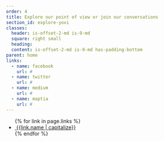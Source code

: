```yaml
---
order: 4
title: Explore our point of view or join our conversations
section_id: explore-yoxi
classes:
  header: is-offset-2-md is-9-md
  square: right small
  heading: 
  content: is-offset-2-md is-9-md has-padding-bottom
parent: home
links:
  - name: facebook
    url: #
  - name: twitter
    url: #
  - name: medium
    url: #
  - name: maptia
    url: #
---
```



<ul class="is-unstyled has-padding-top-medium is-marginless">
	{% for link in page.links %}
		<li><a href="link.url" class="btn btn-outline"><i class="fa fa-fw fa-{{link.name|downcase}}"></i>&nbsp;{{link.name | capitalize}}</a></li>
	{% endfor %}
</ul>
